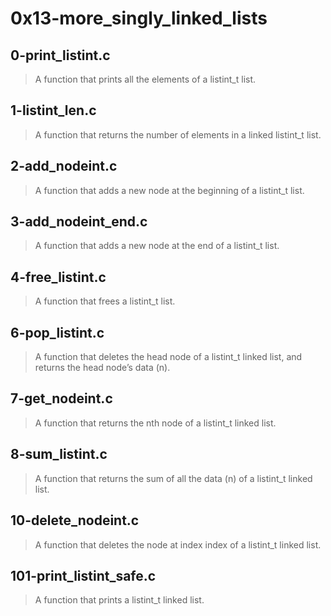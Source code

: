 # 0x13-more_singly_linked_lists

## 0-print_listint.c

> A function that prints all the elements of a listint_t list.

## 1-listint_len.c

> A function that returns the number of elements in a linked listint_t list.

## 2-add_nodeint.c

> A function that adds a new node at the beginning of a listint_t list.

## 3-add_nodeint_end.c

> A function that adds a new node at the end of a listint_t list.

## 4-free_listint.c

> A function that frees a listint_t list.

## 6-pop_listint.c

> A function that deletes the head node of a listint_t linked list, and returns the head node’s data (n).

## 7-get_nodeint.c

> A function that returns the nth node of a listint_t linked list.

## 8-sum_listint.c

> A function that returns the sum of all the data (n) of a listint_t linked list.

## 10-delete_nodeint.c

> A function that deletes the node at index index of a listint_t linked list.

## 101-print_listint_safe.c

> A function that prints a listint_t linked list.
